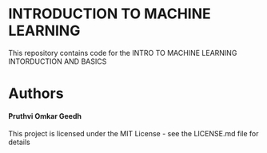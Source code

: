 <h1>INTRODUCTION TO MACHINE LEARNING</h1>

This repository contains code for the  INTRO TO MACHINE LEARNING INTORDUCTION AND BASICS

<h1>Authors</h1>
<h4>Pruthvi Omkar Geedh</h4>
This project is licensed under the MIT License - see the LICENSE.md file for details
